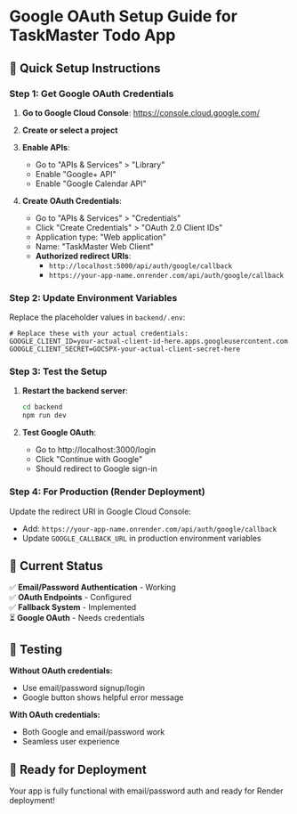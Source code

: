 # Google OAuth Setup Guide for TaskMaster Todo App

## 🚀 Quick Setup Instructions

### Step 1: Get Google OAuth Credentials

1. **Go to Google Cloud Console**: https://console.cloud.google.com/
2. **Create or select a project**
3. **Enable APIs**:
   - Go to "APIs & Services" > "Library"
   - Enable "Google+ API" 
   - Enable "Google Calendar API"

4. **Create OAuth Credentials**:
   - Go to "APIs & Services" > "Credentials"
   - Click "Create Credentials" > "OAuth 2.0 Client IDs"
   - Application type: "Web application"
   - Name: "TaskMaster Web Client"
   - **Authorized redirect URIs**:
     - `http://localhost:5000/api/auth/google/callback`
     - `https://your-app-name.onrender.com/api/auth/google/callback`

### Step 2: Update Environment Variables

Replace the placeholder values in `backend/.env`:

```env
# Replace these with your actual credentials:
GOOGLE_CLIENT_ID=your-actual-client-id-here.apps.googleusercontent.com
GOOGLE_CLIENT_SECRET=GOCSPX-your-actual-client-secret-here
```

### Step 3: Test the Setup

1. **Restart the backend server**:
   ```bash
   cd backend
   npm run dev
   ```

2. **Test Google OAuth**:
   - Go to http://localhost:3000/login
   - Click "Continue with Google"
   - Should redirect to Google sign-in

### Step 4: For Production (Render Deployment)

Update the redirect URI in Google Cloud Console:
- Add: `https://your-app-name.onrender.com/api/auth/google/callback`
- Update `GOOGLE_CALLBACK_URL` in production environment variables

## 🔧 Current Status

✅ **Email/Password Authentication** - Working  
✅ **OAuth Endpoints** - Configured  
✅ **Fallback System** - Implemented  
⏳ **Google OAuth** - Needs credentials  

## 🧪 Testing

**Without OAuth credentials:**
- Use email/password signup/login
- Google button shows helpful error message

**With OAuth credentials:**
- Both Google and email/password work
- Seamless user experience

## 🚀 Ready for Deployment

Your app is fully functional with email/password auth and ready for Render deployment!

